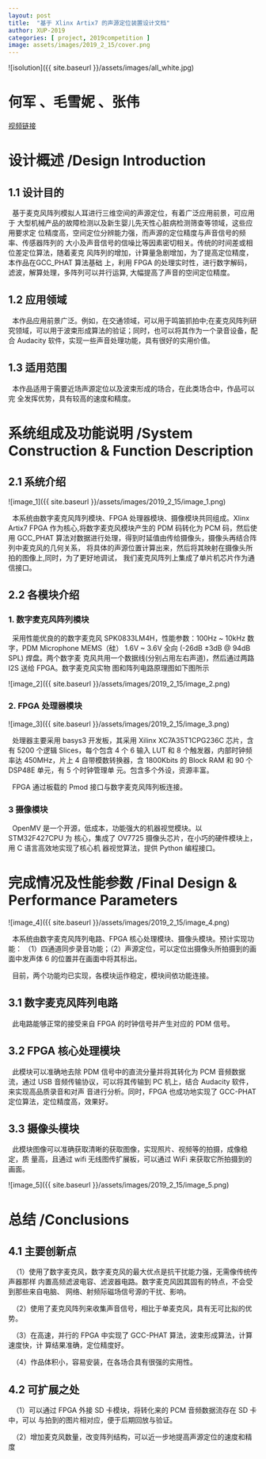 ```yaml
---
layout: post
title:  "基于 Xlinx Artix7 的声源定位装置设计文档"
author: XUP-2019
categories: [ project, 2019competition ]
image: assets/images/2019_2_15/cover.png
---
```


![isolution]({{ site.baseurl }}/assets/images/all_white.jpg)

# **何军 、毛雪妮 、张伟&nbsp;**


[视频链接](http://player.youku.com/embed/XNDUyNjAwMjAyMA==)

# **设计概述 /Design Introduction**

## **1.1 设计目的** 

&nbsp;&nbsp;基于麦克风阵列模拟人耳进行三维空间的声源定位，有着广泛应用前景，可应用于 大型机械产品的故障检测以及新生婴儿先天性心脏病检测筛查等领域，这些应用要求定 位精度高，空间定位分辨能力强，而声源的定位精度与声音信号的频率、传感器阵列的 大小及声音信号的信噪比等因素密切相关。传统的时间差或相位差定位算法，随着麦克 风阵列的增加，计算量急剧增加，为了提高定位精度，本作品在GCC_PHAT 算法基础 上，利用 FPGA 的处理实时性，进行数字解码，滤波，解算处理，多阵列可以并行运算, 大幅提高了声音的空间定位精度。

## **1.2 应用领域**

&nbsp;&nbsp;本作品应用前景广泛。例如，在交通领域，可以用于鸣笛抓拍中;在麦克风阵列研 究领域，可以用于波束形成算法的验证；同时，也可以将其作为一个录音设备，配合 Audacity 软件，实现一些声音处理功能，具有很好的实用价值。 

## **1.3 适用范围**

&nbsp;&nbsp;本作品适用于需要近场声源定位以及波束形成的场合，在此类场合中，作品可以完 全发挥优势，具有较高的速度和精度。

# **系统组成及功能说明 /System Construction &amp; Function Description**

## **2.1 系统介绍**

![image_1]({{ site.baseurl }}/assets/images/2019_2_15/image_1.png)

&nbsp;&nbsp;本系统由数字麦克风阵列模块、FPGA 处理器模块、摄像模块共同组成。Xlinx Artix7 FPGA 作为核心,将数字麦克风模块产生的 PDM 码转化为 PCM 码，然后使用 GCC_PHAT 算法对数据进行处理，得到时延值由传给摄像头，摄像头再结合阵列中麦克风的几何关系， 将具体的声源位置计算出来，然后将其映射在摄像头所拍的图像上,同时，为了更好地调试， 我们麦克风阵列上集成了单片机芯片作为通信接口。

## **2.2 各模块介绍**

### 1. 数字麦克风阵列模块 

&nbsp;&nbsp;采用性能优良的的数字麦克风 SPK0833LM4H，性能参数：100Hz ~ 10kHz 数字，PDM Microphone MEMS（硅） 1.6V ~ 3.6V 全向 (-26dB &plusmn;3dB @ 94dB SPL) 焊盘。两个数字麦 克风共用一个数据线(分别占用左右声道)，然后通过两路 I2S 送给 FPGA。数字麦克风实物 图和阵列电路原理图如下图所示

![image_2]({{ site.baseurl }}/assets/images/2019_2_15/image_2.png)

### 2. FPGA 处理器模块

![image_3]({{ site.baseurl }}/assets/images/2019_2_15/image_3.png)

&nbsp;&nbsp;处理器主要采用 basys3 开发板，其采用 Xilinx XC7A35T1CPG236C 芯片，含有 5200 个逻辑 Slices，每个包含 4 个 6 输入 LUT 和 8 个触发器，内部时钟频率达 450MHz，片上 4 自带模数转换器，含 1800Kbits 的 Block RAM 和 90 个 DSP48E 单元，有 5 个时钟管理单 元。包含多个外设，资源丰富。 

&nbsp;&nbsp;FPGA 通过板载的 Pmod 接口与数字麦克风阵列板连接。

### 3 摄像模块 

&nbsp;&nbsp;OpenMV 是一个开源，低成本，功能强大的机器视觉模块。以 STM32F427CPU 为 核心，集成了 OV7725 摄像头芯片，在小巧的硬件模块上，用 C 语言高效地实现了核心机 器视觉算法，提供 Python 编程接口。

# **完成情况及性能参数 /Final Design &amp; Performance Parameters**

![image_4]({{ site.baseurl }}/assets/images/2019_2_15/image_4.png)

&nbsp;&nbsp;本系统由数字麦克风阵列电路、FPGA 核心处理模块、摄像头模块。预计实现功能： （1）四通道同步录音功能；（2）声源定位，可以定位出摄像头所拍摄到的画面中发声体 6 的位置并在画面中将其标出。 

&nbsp;&nbsp;目前，两个功能均已实现，各模块运作稳定，模块间依功能连接。

## **3.1 数字麦克风阵列电路**

&nbsp;&nbsp;此电路能够正常的接受来自 FPGA 的时钟信号并产生对应的 PDM 信号。 

## **3.2 FPGA 核心处理模块**

&nbsp;&nbsp;此模块可以准确地去除 PDM 信号中的直流分量并将其转化为 PCM 音频数据流，通过 USB 音频传输协议，可以将其传输到 PC 机上，结合 Audacity 软件，来实现高品质录音和对声 音进行分析。同时，FPGA 也成功地实现了 GCC-PHAT 定位算法，定位精度高，效果好。 

## 3.3 摄像头模块 

&nbsp;&nbsp;此模块图像可以准确获取清晰的获取图像，实现照片、视频等的拍摄，成像稳定，质 量高，且通过 wifi 无线图传扩展板，可以通过 WiFi 来获取它所拍摄到的画面。

![image_5]({{ site.baseurl }}/assets/images/2019_2_15/image_5.png)

# **总结 /Conclusions**

## **4.1 主要创新点**

&nbsp;&nbsp;（1）使用了数字麦克风，数字麦克风的最大优点是抗干扰能力强，无需像传统传声器那样 内置高频滤波电容、滤波器电路。数字麦克风因其固有的特点，不会受到那些来自电脑、 网络、射频际磁场信号源的干扰、影响。 

&nbsp;&nbsp;（2）使用了麦克风阵列来收集声音信号，相比于单麦克风，具有无可比拟的优势。 

&nbsp;&nbsp;（3）在高速，并行的 FPGA 中实现了 GCC-PHAT 算法，波束形成算法，计算速度快，计 算结果准确，定位精度好。 

&nbsp;&nbsp;（4）作品体积小，容易安装，在各场合具有很强的实用性。 

## **4.2 可扩展之处**

&nbsp;&nbsp;（1）可以通过 FPGA 外接 SD 卡模块，将转化来的 PCM 音频数据流存在 SD 卡中，可以 与拍到的图片相对应，便于后期回放与验证。 

&nbsp;&nbsp;（2）增加麦克风数量，改变阵列结构，可以近一步地提高声源定位的速度和精度
